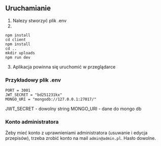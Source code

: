 
## Uruchamianie
1. Nalezy stworzyć plik .env
2. 
```
npm install
cd client
npm install
cd ..
mkdir uploads
npm run dev
```

3. Aplikacja powinna się uruchomić w przeglądarce

### Przykładowy plik .env

```
PORT = 3001
JWT_SECRET = "bd251231kx"
MONGO_URI = "mongodb://127.0.0.1:27017/"
```

JWT_SECRET - dowolny string
MONGO_URI - dane do mongo db

### Konto administratora
Żeby mieć konto z uprawnieniami administratora (usuwanie i edycja przepisów), trzeba zrobić konto na mail `admin@admin.pl`. Hasło dowolne.